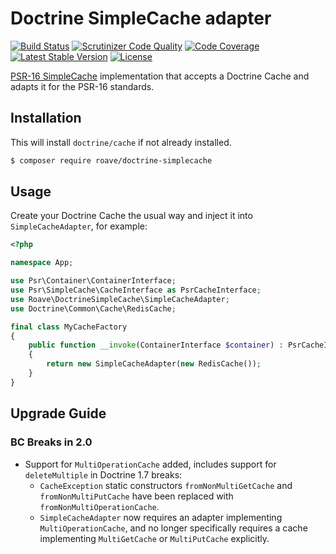 # Doctrine SimpleCache adapter

[![Build Status](https://travis-ci.org/Roave/DoctrineSimpleCache.svg?branch=master)](https://travis-ci.org/Roave/DoctrineSimpleCache)
[![Scrutinizer Code Quality](https://scrutinizer-ci.com/g/Roave/DoctrineSimpleCache/badges/quality-score.png?b=master)](https://scrutinizer-ci.com/g/Roave/DoctrineSimpleCache/?branch=master)
[![Code Coverage](https://scrutinizer-ci.com/g/Roave/DoctrineSimpleCache/badges/coverage.png?b=master)](https://scrutinizer-ci.com/g/Roave/DoctrineSimpleCache/?branch=master)
[![Latest Stable Version](https://poser.pugx.org/roave/doctrine-simplecache/v/stable)](https://packagist.org/packages/roave/doctrine-simplecache)
[![License](https://poser.pugx.org/roave/doctrine-simplecache/license)](https://packagist.org/packages/roave/doctrine-simplecache)

[PSR-16 SimpleCache](https://github.com/php-fig/fig-standards/blob/master/accepted/PSR-16-simple-cache.md)
implementation that accepts a Doctrine Cache and adapts it for the PSR-16 standards.

## Installation

This will install `doctrine/cache` if not already installed.

```bash
$ composer require roave/doctrine-simplecache
```

## Usage

Create your Doctrine Cache the usual way and inject it into `SimpleCacheAdapter`, for example:

```php
<?php

namespace App;

use Psr\Container\ContainerInterface;
use Psr\SimpleCache\CacheInterface as PsrCacheInterface;
use Roave\DoctrineSimpleCache\SimpleCacheAdapter;
use Doctrine\Common\Cache\RedisCache;

final class MyCacheFactory
{
    public function __invoke(ContainerInterface $container) : PsrCacheInterface
    {
        return new SimpleCacheAdapter(new RedisCache());
    }
}
```

## Upgrade Guide

### BC Breaks in 2.0

* Support for `MultiOperationCache` added, includes support for `deleteMultiple` in Doctrine 1.7 breaks:
  * `CacheException` static constructors `fromNonMultiGetCache` and `fromNonMultiPutCache` have been replaced with
    `fromNonMultiOperationCache`.
  * `SimpleCacheAdapter` now requires an adapter implementing `MultiOperationCache`, and no longer specifically
    requires a cache implementing `MultiGetCache` or `MultiPutCache` explicitly.
